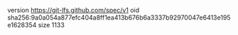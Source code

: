 version https://git-lfs.github.com/spec/v1
oid sha256:9a0a054a877efc404a8ff1ea413b676b6a3337b92970047e6413e195e1628354
size 1133

